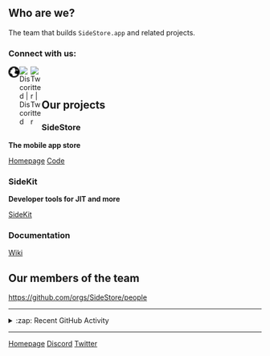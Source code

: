 <!-- 
Docs: How to use GitHub README and actions to auto-generate embedded content.
https://github.com/anuraghazra/github-readme-stats
https://www.youtube.com/watch?v=n6d4KHSKqGk
https://github.com/rahuldkjain/github-profile-readme-generator
 -->

## Who are we?

The team that builds `SideStore.app` and related projects.

### Connect with us:

<!--
[![Website](https://img.shields.io/website?label=sidestore.io&style=for-the-badge&url=https://sidestore.io)](https://sidestore.io)
[![Twitter Follow](https://img.shields.io/twitter/follow/sidestore_io?color=1DA1F2&logo=twitter&style=for-the-badge)](https://twitter.com/intent/follow?original_referer=https%3A%2F%2Fgithub.com%2Fsidestore&screen_name=sidestore)
[![GitHub Followers](https://img.shields.io/github/followers/sidestore?style=for-the-badge)]()
[![GitHub Sponsors](https://img.shields.io/github/sponsors/sidestore?style=for-the-badge
)]() 
-->

[<img align="left" alt="sidestore.io" width="22px" src="https://raw.githubusercontent.com/iconic/open-iconic/master/svg/globe.svg" />][website]
[<img align="left" alt="Discord | Discord" width="22px" src="https://cdn.jsdelivr.net/npm/simple-icons@v3/icons/discord.svg" />][discord]
[<img align="left" alt="Twitter | Twitter" width="22px" src="https://cdn.jsdelivr.net/npm/simple-icons@v3/icons/twitter.svg" />][twitter]

<br />
<br />

## Our projects

### SideStore

__The mobile app store__

[Homepage][website]
[Code][git.sidestore]

### SideKit

__Developer tools for JIT and more__

[SideKit][git.sidekit]

### Documentation

[Wiki][wiki]

## Our members of the team

https://github.com/orgs/SideStore/people

---

<details>
  <summary>:zap: Recent GitHub Activity</summary>

<!--START_SECTION:activity-->
1. ❗️ Opened issue [#802](https://github.com/SideStore/SideStore/issues/802) in [SideStore/SideStore](https://github.com/SideStore/SideStore)
2. 🗣 Commented on [#737](https://github.com/SideStore/SideStore/issues/737) in [SideStore/SideStore](https://github.com/SideStore/SideStore)
3. 🗣 Commented on [#694](https://github.com/SideStore/SideStore/issues/694) in [SideStore/SideStore](https://github.com/SideStore/SideStore)
4. 🗣 Commented on [#737](https://github.com/SideStore/SideStore/issues/737) in [SideStore/SideStore](https://github.com/SideStore/SideStore)
5. 🗣 Commented on [#768](https://github.com/SideStore/SideStore/issues/768) in [SideStore/SideStore](https://github.com/SideStore/SideStore)
6. 🗣 Commented on [#768](https://github.com/SideStore/SideStore/issues/768) in [SideStore/SideStore](https://github.com/SideStore/SideStore)
7. 🗣 Commented on [#768](https://github.com/SideStore/SideStore/issues/768) in [SideStore/SideStore](https://github.com/SideStore/SideStore)
8. 🗣 Commented on [#734](https://github.com/SideStore/SideStore/issues/734) in [SideStore/SideStore](https://github.com/SideStore/SideStore)
9. 🗣 Commented on [#734](https://github.com/SideStore/SideStore/issues/734) in [SideStore/SideStore](https://github.com/SideStore/SideStore)
10. 🗣 Commented on [#45](https://github.com/SideStore/SideStore-Docs/issues/45) in [SideStore/SideStore-Docs](https://github.com/SideStore/SideStore-Docs)
11. 🗣 Commented on [#45](https://github.com/SideStore/SideStore-Docs/issues/45) in [SideStore/SideStore-Docs](https://github.com/SideStore/SideStore-Docs)
12. 💪 Opened PR [#45](https://github.com/SideStore/SideStore-Docs/pull/45) in [SideStore/SideStore-Docs](https://github.com/SideStore/SideStore-Docs)
13. 💪 Opened PR [#44](https://github.com/SideStore/SideStore-Docs/pull/44) in [SideStore/SideStore-Docs](https://github.com/SideStore/SideStore-Docs)
14. 💪 Opened PR [#43](https://github.com/SideStore/SideStore-Docs/pull/43) in [SideStore/SideStore-Docs](https://github.com/SideStore/SideStore-Docs)
15. 🗣 Commented on [#41](https://github.com/SideStore/SideStore-Docs/issues/41) in [SideStore/SideStore-Docs](https://github.com/SideStore/SideStore-Docs)
16. 🗣 Commented on [#41](https://github.com/SideStore/SideStore-Docs/issues/41) in [SideStore/SideStore-Docs](https://github.com/SideStore/SideStore-Docs)
17. 🎉 Merged PR [#42](https://github.com/SideStore/SideStore-Docs/pull/42) in [SideStore/SideStore-Docs](https://github.com/SideStore/SideStore-Docs)
18. 💪 Opened PR [#42](https://github.com/SideStore/SideStore-Docs/pull/42) in [SideStore/SideStore-Docs](https://github.com/SideStore/SideStore-Docs)
19. 🎉 Merged PR [#41](https://github.com/SideStore/SideStore-Docs/pull/41) in [SideStore/SideStore-Docs](https://github.com/SideStore/SideStore-Docs)
20. 💪 Opened PR [#41](https://github.com/SideStore/SideStore-Docs/pull/41) in [SideStore/SideStore-Docs](https://github.com/SideStore/SideStore-Docs)
<!--END_SECTION:activity-->

</details>

---

[Homepage][patreon] [Discord][discord] [Twitter][twitter]

<!--
- [Patreon][patreon]
- [OpenCollective][opencollective]
- [YouTube][youtube]
-->

[website]: https://sidestore.io
[wiki]: https://wiki.sidestore.io
[twitter]: https://twitter.com/sidestore_io
[discord]: https://discord.gg/sidestore-949183273383395328
[youtube]: https://youtube.com/TODO
[patreon]: https://www.patreon.com/SideStore
[opencollective]: https://opencollective.com/TODO
[git.sidestore]: https://github.com/SideStore/SideStore/
[git.sidekit]: https://github.com/SideStore/SideKit

